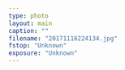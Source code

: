 ```yaml
---
type: photo
layout: main
caption: ""
filename: "20171116224134.jpg"
fstop: "Unknown"
exposure: "Unknown"
---
```

